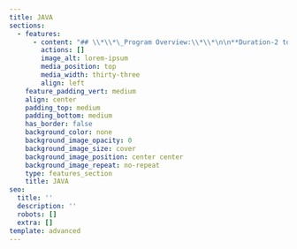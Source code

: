 ```yaml
---
title: JAVA
sections:
  - features:
      - content: "## \\*\\*\_Program Overview:\\*\\*\n\n**Duration-2 to 3 Months**\n\n**Eligibility Criteria – No Eligibility Criteria.**\n\n**Basic concepts provided by Eduprajna Institute.**\n\n**Lifetime Access to Eduprajna Institute LAB(Syllabus Copies , Recorded\_\_ videos)**\n\n**Lifetime doubt clearness.**\n\n**All IT courses Global Certification Available.**\n\n**Placement Support**\n\n**Resume preparation & Soft skill training 1 week**\n\n**project support.**\n\n### **Syllabus:**\n\n**Introduction to Java**\r\n⦁\tIntroduction to Java\r\n⦁\tHistory of Java\r\n⦁\tFeatures of Java\r\n⦁\tCompilation Process\r\n⦁\tData types, and Operations\n\n\r\n**Control Statements**\r\n⦁\tif conditions\r\n⦁\tLoops\r\n⦁\tfor, while and do-while\n\n\r\n**Data Handling(Arrays, String) and Functions**\r\n⦁\tArrays - Single Dimensional and Multidimensional arrays\r\n⦁\tFunctions\r\n⦁\tFunction with Arguments\r\n⦁\tFunction Overloading\r\n⦁\tString Handling - String\r\n⦁\tStringBuffer Classes\n\n\r\n**Object-Oriented Programming in Java**\r\n⦁\tOOPS in Java: Concept of Object Orientation\r\n⦁\tAttributes, and Methods\r\n⦁\tClasses and Objects\r\n⦁\tMethods and Constructors – Default Constructors and Constructors with Arguments\r\n⦁\tInheritance\r\n⦁\tAbstract\r\n⦁\tFinal\r\n⦁\tStatic\n\n\r\n**Packages, Exceptional Handling, Access Modifiers, Multi-Threading**\r\n⦁\tPackages and Interfaces\r\n⦁\tAccess Specifiers: Public, Private, Protected and Package\r\n⦁\tException Handling: Try, Catch, Finally, Throw and Throws\r\n⦁\tMulti-Threading: Runnable Interface, Extending a Thread Class, Synchronization in Threads\n\n\r\n**Collections and Applets**\r\n⦁\tWrapper Classes and Inner Classes: Integer, Character, Boolean, Float etc\r\n⦁\tApplet Programs: How to write UI programs with Applet, Java.lang, Java.io, Java.util\r\n⦁\tCollections: ArrayList, Vector, HashSet, TreeSet, HashMap, HashTable\n\n\r\n**JDBC**\r\n⦁\tIntroduction to SQL: Connect, Insert, Update, Delete, Select\r\n⦁\tIntroduction to JDBC and Architecture of JDBC\r\n⦁\tTypes of Drivers: Type 1/2/3/4 drivers\r\n⦁\tInsert/Update/Delete/Select Operations using JDBC\r\n⦁\tBatch Processing Transaction\r\n⦁\tManagement: Commit and Rollback\n\n***\n\n***\n"
        actions: []
        image_alt: lorem-ipsum
        media_position: top
        media_width: thirty-three
        align: left
    feature_padding_vert: medium
    align: center
    padding_top: medium
    padding_bottom: medium
    has_border: false
    background_color: none
    background_image_opacity: 0
    background_image_size: cover
    background_image_position: center center
    background_image_repeat: no-repeat
    type: features_section
    title: JAVA
seo:
  title: ''
  description: ''
  robots: []
  extra: []
template: advanced
---
```

